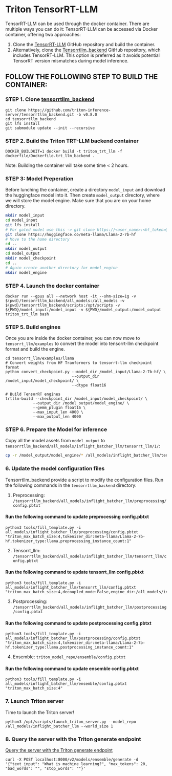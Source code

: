 # Triton TensorRT-LLM
TensorRT-LLM can be used through the docker container. There are multiple ways you can do it:
TensorRT-LLM can be accessed via Docker container, offering two approaches:
1. Clone the [TensorRT-LLM](https://github.com/NVIDIA/TensorRT-LLM) GitHub repository and build the container.
2. Alternatively, clone the [Tensorrtllm_backend](https://github.com/triton-inference-server/tensorrtllm_backend) GitHub repository, which includes TensorRT-LLM. This option is preferred as it avoids potential TensorRT version mismatches during model inference.

## FOLLOW THE FOLLOWING STEP TO BUILD THE CONTAINER:

### STEP 1. Clone [tensorrtllm_backend](https://github.com/triton-inference-server/tensorrtllm_backend.git)
```
git clone https://github.com/triton-inference-server/tensorrtllm_backend.git -b v0.8.0
cd tensorrtllm_backend
git lfs install
git submodule update --init --recursive
```

### STEP 2. Build the Triton TRT-LLM backend container

```
DOCKER_BUILDKIT=1 docker build -t triton_trt_llm -f dockerfile/Dockerfile.trt_llm_backend .
```
Note: Building the container will take some time < 2 hours.

### STEP 3: Model Preperation
Before lunching the container, create a directory `model_input` and download the huggingface model into it. Then create `model_output` directory, where we will store the model engine. Make sure that you are on your home directory.

```bash
mkdir model_input
cd model_input
git lfs install
# For gated model use this -> git clone https://<user_name>:<hf_token>@huggingface.co/meta-llama/Llama-2-7b-hf
git clone https://huggingface.co/meta-llama/Llama-2-7b-hf
# Move to the home directory
cd ..
mkdir model_output
cd model_output
mkdir model_checkpoint
cd ..
# Again create another directory for model_engine
mkdir model_engine
```
### STEP 4. Launch the docker container
```
docker run --gpus all --network host -it --shm-size=1g -v $(pwd)/tensorrtllm_backend/all_models:/all_models -v $(pwd)/tensorrtllm_backend/scripts:/opt/scripts -v ${PWD}/model_input:/model_input -v ${PWD}/model_output:/model_output triton_trt_llm bash
```

### STEP 5. Build engines
Once you are inside the docker container, you can now move to `tensorrt_llm/examples` to convert the model into tensorrt-llm checkpoint format and build the engine.
```
cd tensorrt_llm/examples/llama
# Convert weights from HF Tranformers to tensorrt-llm checkpoint format
python convert_checkpoint.py --model_dir /model_input/Llama-2-7b-hf/ \
                             --output_dir /model_input/model_checkpoint/ \
                             --dtype float16

# Build TensorRT engines
trtllm-build --checkpoint_dir /model_input/model_checkpoint/ \
            --output_dir /model_output/model_engine/ \
            --gemm_plugin float16 \
            --max_input_len 4000 \
            --max_output_len 4000
```

### STEP 6. Prepare the Model for inference
Copy all the model assets from `model_output` to `tensorrtllm_backend/all_models/inflight_batcher_llm/tensorrt_llm/1/`:

```bash
cp -r /model_output/model_engine/* /all_models/inflight_batcher_llm/tensorrt_llm/1/
```

### 6. Update the model configuration files
Tensorrtllm_backend provide a script to modify the configuration files. Run the following commands in the `tensorrtllm_backend` directory:

1. Preprocessing: `/tensorrtllm_backend/all_models/inflight_batcher_llm/preprocessing/config.pbtxt`

#### Run the following command to update preprocessing config.pbtxt
```
python3 tools/fill_template.py -i all_models/inflight_batcher_llm/preprocessing/config.pbtxt "triton_max_batch_size:4,tokenizer_dir:meta-llama/Llama-2-7b-hf,tokenizer_type:llama,preprocessing_instance_count:1"
```
2. Tensorrt_llm: `/tensorrtllm_backend/all_models/inflight_batcher_llm/tensorrt_llm/config.pbtxt`

#### Run the following command to update tensorrt_llm config.pbtxt
```
python3 tools/fill_template.py -i all_models/inflight_batcher_llm/tensorrt_llm/config.pbtxt "triton_max_batch_size:4,decoupled_mode:False,engine_dir:/all_models/inflight_batcher_llm/tensorrt_llm/1/,batching_strategy:V1,max_queue_delay_microseconds:100"
```
3. Postprocessing: `/tensorrtllm_backend/all_models/inflight_batcher_llm/postprocessing/config.pbtxt`

#### Run the following command to update postprocessing config.pbtxt
```
python3 tools/fill_template.py -i all_models/inflight_batcher_llm/postprocessing/config.pbtxt "triton_max_batch_size:4,tokenizer_dir:meta-llama/Llama-2-7b-hf,tokenizer_type:llama,postprocessing_instance_count:1"
```
4. Ensemble: `triton_model_repo/ensemble/config.pbtxt`

#### Run the following command to update ensemble config.pbtxt
```
python3 tools/fill_template.py -i all_models/inflight_batcher_llm/ensemble/config.pbtxt "triton_max_batch_size:4"
```

### 7. Launch Triton server

Time to launch the Triton server!

```
python3 /opt/scripts/launch_triton_server.py --model_repo /all_models/inflight_batcher_llm --world_size 1
```

### 8. Query the server with the Triton generate endpoint
[Query the server with the Triton generate endpoint](https://github.com/triton-inference-server/tensorrtllm_backend#query-the-server-with-the-triton-generate-endpoint)

```
curl -X POST localhost:8000/v2/models/ensemble/generate -d '{"text_input": "What is machine learning?", "max_tokens": 20, "bad_words": "", "stop_words": ""}'
```
